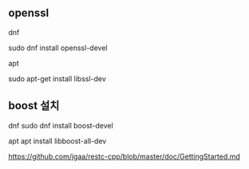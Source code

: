 ## openssl
dnf 

sudo dnf install openssl-devel


apt

sudo apt-get install libssl-dev



## boost 설치   
dnf
sudo dnf install boost-devel


apt
apt install libboost-all-dev




https://github.com/jgaa/restc-cpp/blob/master/doc/GettingStarted.md